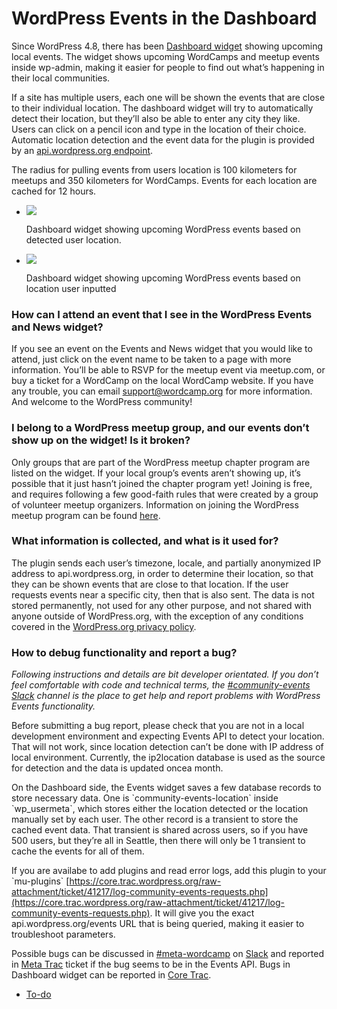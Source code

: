 # WordPress Events in the Dashboard

Since WordPress 4.8, there has been [Dashboard widget](https://make.wordpress.org/community/2017/06/07/wordpress-4-8-adds-events-to-the-dashboard-news-widget/) showing upcoming local events. The widget shows upcoming WordCamps and meetup events inside wp-admin, making it easier for people to find out what’s happening in their local communities.  

If a site has multiple users, each one will be shown the events that are close to their individual location. The dashboard widget will try to automatically detect their location, but they’ll also be able to enter any city they like. Users can click on a pencil icon and type in the location of their choice. Automatic location detection and the event data for the plugin is provided by an [api.wordpress.org endpoint](https://codex.wordpress.org/WordPress.org_API#Events).  

The radius for pulling events from users location is 100 kilometers for meetups and 350 kilometers for WordCamps. Events for each location are cached for 12 hours.

*   ![](https://make.wordpress.org/community/files/2018/08/PixelSnap-2018-07-30-at-22.24.03.png)
    
    Dashboard widget showing upcoming WordPress events based on detected user location.
    
*   ![](https://make.wordpress.org/community/files/2018/08/PixelSnap-2018-07-30-at-22.27.01.png)
    
    Dashboard widget showing upcoming WordPress events based on location user inputted
    

### How can I attend an event that I see in the WordPress Events and News widget?

If you see an event on the Events and News widget that you would like to attend, just click on the event name to be taken to a page with more information. You’ll be able to RSVP for the meetup event via meetup.com, or buy a ticket for a WordCamp on the local WordCamp website. If you have any trouble, you can email [support@wordcamp.org](mailto:support@wordcamp.org) for more information. And welcome to the WordPress community!

### I belong to a WordPress meetup group, and our events don’t show up on the widget! Is it broken?

Only groups that are part of the WordPress meetup chapter program are listed on the widget. If your local group’s events aren’t showing up, it’s possible that it just hasn’t joined the chapter program yet! Joining is free, and requires following a few good-faith rules that were created by a group of volunteer meetup organizers. Information on joining the WordPress meetup program can be found [here](https://make.wordpress.org/community/meetups/).

### What information is collected, and what is it used for?

The plugin sends each user’s timezone, locale, and partially anonymized IP address to api.wordpress.org, in order to determine their location, so that they can be shown events that are close to that location. If the user requests events near a specific city, then that is also sent. The data is not stored permanently, not used for any other purpose, and not shared with anyone outside of WordPress.org, with the exception of any conditions covered in the [WordPress.org privacy policy](https://wordpress.org/about/privacy/).

### How to debug functionality and report a bug?

*Following instructions and details are bit developer orientated. If you don’t feel comfortable with code and technical terms, the [#community-events](https://make.wordpress.org/community/tag/community-events/)* [*Slack*](https://make.wordpress.org/chat/) *channel is the place to get help and report problems with WordPress Events functionality.*  

Before submitting a bug report, please check that you are not in a local development environment and expecting Events API to detect your location. That will not work, since location detection can’t be done with IP address of local environment. Currently, the ip2location database is used as the source for detection and the data is updated oncea month.  

On the Dashboard side, the Events widget saves a few database records to store necessary data. One is \`community-events-location\` inside \`wp\_usermeta\`, which stores either the location detected or the location manually set by each user. The other record is a transient to store the cached event data. That transient is shared across users, so if you have 500 users, but they’re all in Seattle, then there will only be 1 transient to cache the events for all of them.  

If you are availabe to add plugins and read error logs, add this plugin to your \`mu-plugins\` [https://core.trac.wordpress.org/raw-attachment/ticket/41217/log-community-events-requests.php](https://core.trac.wordpress.org/raw-attachment/ticket/41217/log-community-events-requests.php). It will give you the exact api.wordpress.org/events URL that is being queried, making it easier to troubleshoot parameters.

Possible bugs can be discussed in [#meta-wordcamp](https://make.wordpress.org/community/tag/meta-wordcamp/) on [Slack](https://make.wordpress.org/chat/) and reported in [Meta Trac](https://meta.trac.wordpress.org/) ticket if the bug seems to be in the Events API. Bugs in Dashboard widget can be reported in [Core Trac](https://core.trac.wordpress.org/).

*   [To-do](# "To-do")
